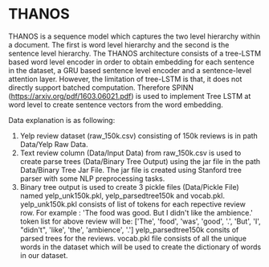 # THANOS

THANOS is a sequence model which captures the two level hierarchy within a document. The first is word level hierarchy and the second is the sentence level hierarchy. The THANOS architecture consists of a tree-LSTM based word level encoder in order to obtain embedding for each sentence in the dataset, a GRU based sentence level encoder and a sentence-level attention layer. However, the limitation of tree-LSTM is that, it does not directly support batched computation. Therefore SPINN (https://arxiv.org/pdf/1603.06021.pdf) is used to implement Tree LSTM at word level to create sentence vectors from the word embedding.


Data explanation is as following:
1. Yelp review dataset (raw_150k.csv) consisting of 150k reviews is in path Data/Yelp Raw Data.
2. Text review column (Data/Input Data) from raw_150k.csv is used to create parse trees (Data/Binary Tree Output) using the jar file in the path Data/Binary Tree Jar File. The jar file is created using Stanford tree parser with some NLP preprocessing tasks.
3. Binary tree output is used to create 3 pickle files (Data/Pickle File) named yelp_unk150k.pkl, yelp_parsedtree150k and vocab.pkl. yelp_unk150k.pkl consists of list of tokens for each repective review row.
For example : 'The food was good. But I didn't like the ambience.'
token list for above review will be: ['The', 'food', 'was', 'good', '.', 'But', 'I', "didn't", 'like', 'the', 'ambience', '.']
yelp_parsedtree150k consits of parsed trees for the reviews. 
vocab.pkl file consists of all the unique words in the dataset which will be used to create the dictionary of words in our dataset.


